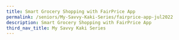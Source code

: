 ```yaml
---
title: Smart Grocery Shopping with FairPrice App
permalink: /seniors/My-Savvy-Kaki-Series/fairprice-app-jul2022
description: Smart Grocery Shopping with FairPrice App
third_nav_title: My Savvy Kaki Series
---
```

